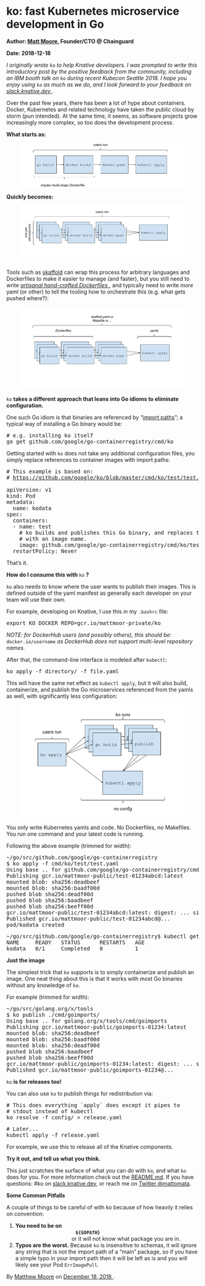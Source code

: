 # ko: fast Kubernetes microservice development in Go

**Author: [Matt Moore](https://twitter.com/mattomata), Founder/CTO @ Chainguard**

**Date: 2018-12-18**

  <article class="h-entry">
    <section data-field="body" class="e-content">
      <section name="f298" class="section section--body section--first section--last">
        <div class="section-content">
          <div class="section-inner sectionLayout--insetColumn">
            <p name="23c9" id="23c9" class="graf graf--p graf-after--h3">
              <em class="markup--em markup--p-em">I originally wrote </em>
              <code class="markup--code markup--p-code">ko</code>
              <em class="markup--em markup--p-em"> to help Knative developers. I was prompted to write this introductory post by the positive feedback from the community, including an IBM booth talk on </em>
              <code class="markup--code markup--p-code">ko</code>
              <em class="markup--em markup--p-em"> during recent Kubecon Seattle 2018. I hope you enjoy using </em>
              <code class="markup--code markup--p-code">ko</code>
              <em class="markup--em markup--p-em"> as much as we do, and I look forward to your feedback on </em>
              <a href="https://slack.knative.dev/" data-href="https://slack.knative.dev" class="markup--anchor markup--p-anchor" rel="nofollow noopener" target="_blank">
                <em class="markup--em markup--p-em">slack.knative.dev</em>
              </a>
              <em class="markup--em markup--p-em">.</em>
            </p>
            <p name="33fe" id="33fe" class="graf graf--p graf-after--p">Over the past few years, there has been a lot of hype about containers. Docker, Kubernetes and related technology have taken the public cloud by storm (pun intended). At the same time, it seems, as software projects grow increasingly more complex, so too does the development process.</p>
            <p name="f9cf" id="f9cf" class="graf graf--p graf-after--p">
              <strong class="markup--strong markup--p-strong">What starts as:</strong>
            </p>
            <figure name="3e51" id="3e51" class="graf graf--figure graf-after--p">
              <div class="aspectRatioPlaceholder is-locked" style="max-width: 700px; max-height: 191px;">
                <div class="aspectRatioPlaceholder-fill">
                </div>
                <div data-width="884" data-height="241" data-action="zoom" data-scroll="native">
                  <img src="/blog/articles/images/singleservice.png">
                </div>
              </div>
            </figure>
            <p name="e2b9" id="e2b9" class="graf graf--p graf-after--figure">
              <strong class="markup--strong markup--p-strong">Quickly becomes:</strong>
            </p>
            <figure name="487b" id="487b" class="graf graf--figure graf-after--p">
              <div class="aspectRatioPlaceholder is-locked" style="max-width: 700px; max-height: 247px;">
                <div class="aspectRatioPlaceholder-fill">
                </div>
                <div data-width="976" data-height="344" data-action="zoom" data-scroll="native">
                  <img src="/blog/articles/images/multipleservices.png">
                </div>
              </div>
            </figure>
            <p name="f0f9" id="f0f9" class="graf graf--p graf-after--figure">Tools such as <a href="https://github.com/googlecontainerTools/skaffold" data-href="https://github.com/googlecontainerTools/skaffold" class="markup--anchor markup--p-anchor" rel="nofollow noopener" target="_blank">skaffold</a> can wrap this process for arbitrary languages and Dockerfiles to make it easier to manage (and faster), but you still need to write <a href="https://xitonix.io/containerised-go-services/" data-href="https://xitonix.io/containerised-go-services/" class="markup--anchor markup--p-anchor" rel="nofollow noopener" target="_blank">
              <em class="markup--em markup--p-em">artisanal hand-crafted Dockerfiles</em>
            </a>, and typically need to write <em class="markup--em markup--p-em">more</em> yaml (or other) to tell the tooling how to orchestrate this (e.g. what gets pushed where?):</p>
            <figure name="890d" id="890d" class="graf graf--figure graf-after--p">
              <div class="aspectRatioPlaceholder is-locked" style="max-width: 700px; max-height: 354px;">
                <div class="aspectRatioPlaceholder-fill">
                </div>
                <div data-width="944" data-height="477" data-action="zoom" data-scroll="native">
                  <img src="/blog/articles/images/scaffold.png">
                </div>
              </div>
            </figure>
            <p name="60fe" id="60fe" class="graf graf--p graf-after--figure">
              <code class="markup--code markup--p-code">ko</code>
              <strong class="markup--strong markup--p-strong"> takes a different approach that leans into Go idioms to eliminate configuration.</strong>
            </p>
            <p name="295b" id="295b" class="graf graf--p graf-after--p">One such Go idiom is that binaries are referenced by “<a href="https://golang.org/doc/code.html#ImportPaths" data-href="https://golang.org/doc/code.html#ImportPaths" class="markup--anchor markup--p-anchor" rel="nofollow noopener" target="_blank">import paths</a>”; a typical way of installing a Go binary would be:</p>
            <pre name="c44e" id="c44e" class="graf graf--pre graf-after--p"># e.g. installing ko itself<br>go get github.com/google/go-containerregistry/cmd/ko</pre>
            <p name="2114" id="2114" class="graf graf--p graf-after--pre">Getting started with <code class="markup--code markup--p-code">ko</code> does not take any additional configuration files, you simply replace references to container images with import paths:</p>
            <pre name="9af3" id="9af3" class="graf graf--pre graf-after--p"># This example is based on:<br># <a href="https://github.com/google/ko/blob/master/cmd/ko/test/test.yaml" target="_blank">https://github.com/google/ko/blob/master/cmd/ko/test/test.yaml</a>
              <br>apiVersion: v1<br>kind: Pod<br>metadata:<br>  name: kodata<br>spec:<br>  containers:<br>  - name: test<br>    # ko builds and publishes this Go binary, and replaces this<br>    # with an image name.<br>    image: github.com/google/go-containerregistry/cmd/ko/test<br>  restartPolicy: Never</pre>
              <p name="b28f" id="b28f" class="graf graf--p graf-after--pre">That’s it.</p>
              <p name="7e1e" id="7e1e" class="graf graf--p graf-after--p">
                <strong class="markup--strong markup--p-strong">How do I consume this with </strong>
                <code class="markup--code markup--p-code">ko</code>
                <strong class="markup--strong markup--p-strong">?</strong>
              </p>
              <p name="ec8c" id="ec8c" class="graf graf--p graf-after--p">
                <code class="markup--code markup--p-code">ko</code> also needs to know where the user wants to publish their images. This is defined outside of the yaml manifest as generally each developer on your team will use their own.</p>
                <p name="d4f3" id="d4f3" class="graf graf--p graf-after--p">For example, developing on Knative, I use this in my&nbsp;<code class="markup--code markup--p-code">.bashrc</code> file:</p>
                <pre name="2fb5" id="2fb5" class="graf graf--pre graf-after--p">export KO_DOCKER_REPO=gcr.io/mattmoor-private/ko</pre>
                <p name="ffa1" id="ffa1" class="graf graf--p graf-after--pre">
                  <em class="markup--em markup--p-em">NOTE: for DockerHub users (and possibly others), this should be: </em>
                  <code class="markup--code markup--p-code">docker.io/username</code>
                  <em class="markup--em markup--p-em"> as DockerHub does not support multi-level repository names.</em>
                </p>
                <p name="9850" id="9850" class="graf graf--p graf-after--p">After that, the command-line interface is modeled after <code class="markup--code markup--p-code">kubectl</code>:</p>
                <pre name="f438" id="f438" class="graf graf--pre graf-after--p">ko apply -f directory/ -f file.yaml</pre>
                <p name="7f81" id="7f81" class="graf graf--p graf-after--pre">This will have the same net effect as <code class="markup--code markup--p-code">kubectl apply</code>, but it will also build, containerize, and publish the Go microservices referenced from the yamls as well, with significantly less configuration:</p>
                <figure name="98dd" id="98dd" class="graf graf--figure graf-after--p">
                  <div class="aspectRatioPlaceholder is-locked" style="max-width: 673px; max-height: 469px;">
                    <div class="aspectRatioPlaceholder-fill">
                    </div>
                  <div data-width="673" data-height="469" data-action="zoom" data-scroll="native">
                    <img src="/blog/articles/images/koservices.png">
                  </div>
                  </div>
                </figure>
                <p name="6c5e" id="6c5e" class="graf graf--p graf-after--figure">You only write Kubernetes yamls and code. No Dockerfiles, no Makefiles. You run one command and your latest code is running.</p>
                <p name="05d4" id="05d4" class="graf graf--p graf-after--p">Following the above example (trimmed for width):</p>
                <pre name="d031" id="d031" class="graf graf--pre graf-after--p">~/go/src/github.com/google/go-containerregistry<br>$ ko apply -f cmd/ko/test/test.yaml <br>Using base .. for github.com/google/go-containerregistry/cmd/ko/test<br>Publishing gcr.io/mattmoor-public/test-01234abcd:latest<br>mounted blob: sha256:deadbeef<br>mounted blob: sha256:baadf00d<br>pushed blob sha256:deadf00d<br>pushed blob sha256:baadbeef<br>pushed blob sha256:beeff00d<br>gcr.io/mattmoor-public/test-01234abcd:latest: digest: ... size: 915<br>Published gcr.io/mattmoor-public/test-01234abcd@...<br>pod/kodata created</pre>
                <pre name="7e57" id="7e57" class="graf graf--pre graf-after--pre">~/go/src/github.com/google/go-containerregistry$ kubectl get pods<br>NAME     READY   STATUS      RESTARTS   AGE<br>kodata   0/1     Completed   0          1</pre>
                <p name="ca88" id="ca88" class="graf graf--p graf-after--pre">
                  <strong class="markup--strong markup--p-strong">Just the image</strong>
                </p>
                <p name="faaa" id="faaa" class="graf graf--p graf-after--p">The simplest trick that <code class="markup--code markup--p-code">ko</code> supports is to simply containerize and publish an image. One neat thing about this is that it works with most Go binaries without any knowledge of <code class="markup--code markup--p-code">ko</code>.</p>
                <p name="a1ee" id="a1ee" class="graf graf--p graf-after--p">For example (trimmed for width):</p>
                <pre name="d560" id="d560" class="graf graf--pre graf-after--p">~/go/src/golang.org/x/tools<br>$ ko publish ./cmd/goimports/<br>Using base .. for golang.org/x/tools/cmd/goimports<br>Publishing gcr.io/mattmoor-public/goimports-01234:latest<br>mounted blob: sha256:deadbeef<br>mounted blob: sha256:baadf00d<br>mounted blob: sha256:deadf00d<br>pushed blob sha256:baadbeef<br>pushed blob sha256:beeff00d<br>gcr.io/mattmoor-public/goimports-01234:latest: digest: ... size: 914<br>Published gcr.io/mattmoor-public/goimports-01234@...</pre>
                <p name="7282" id="7282" class="graf graf--p graf-after--pre">
                  <code class="markup--code markup--p-code">ko</code>
                  <strong class="markup--strong markup--p-strong"> is for releases too!</strong>
                </p>
                <p name="bf39" id="bf39" class="graf graf--p graf-after--p">You can also use <code class="markup--code markup--p-code">ko</code> to publish things for redistribution via:</p>
                <pre name="5309" id="5309" class="graf graf--pre graf-after--p"># This does everything `apply` does except it pipes to<br># stdout instead of kubectl<br>ko resolve -f config/ &gt; release.yaml</pre>
                <pre name="8b07" id="8b07" class="graf graf--pre graf-after--pre"># Later...<br>kubectl apply -f release.yaml</pre>
                <p name="dec5" id="dec5" class="graf graf--p graf-after--pre">For example, we use this to release all of the Knative components.</p>
                <p name="d074" id="d074" class="graf graf--p graf-after--p">
                  <strong class="markup--strong markup--p-strong">Try it out, and tell us what you think.</strong>
                </p>
                <p name="20d1" id="20d1" class="graf graf--p graf-after--p">This just scratches the surface of what you can do with <code class="markup--code markup--p-code">ko</code>, and what <code class="markup--code markup--p-code">ko</code> does for you. For more information check out the <a href="https://github.com/google/go-containerregistry/blob/master/cmd/ko/README.md" data-href="https://github.com/google/go-containerregistry/blob/master/cmd/ko/README.md" class="markup--anchor markup--p-anchor" rel="nofollow noopener" target="_blank">README.md</a>. If you have questions: #ko on <a href="https://slack.knative.dev/" data-href="https://slack.knative.dev" class="markup--anchor markup--p-anchor" rel="nofollow noopener" target="_blank">slack.knative.dev</a>, or reach me on <a href="https://twitter.com/mattomata" data-href="https://twitter.com/mattomata" class="markup--anchor markup--p-anchor" rel="nofollow noopener" target="_blank">Twitter @mattomata</a>.</p>
                <p name="3bc2" id="3bc2" class="graf graf--p graf-after--p">
                  <strong class="markup--strong markup--p-strong">Some Common Pitfalls</strong>
                </p>
                <p name="0941" id="0941" class="graf graf--p graf-after--p">A couple of things to be careful of with ko because of how heavily it relies on convention:</p>
                <ol class="postList">
                  <li name="184e" id="184e" class="graf graf--li graf-after--p">
                    <strong class="markup--strong markup--li-strong">You need to be on </strong>
                    <code class="markup--code markup--li-code">
                      <strong class="markup--strong markup--li-strong">${GOPATH}</strong>
                    </code> or it will not know what package you are in.</li>
                    <li name="11b1" id="11b1" class="graf graf--li graf-after--li graf--trailing">
                      <strong class="markup--strong markup--li-strong">Typos are the worst.</strong> Because <code class="markup--code markup--li-code">ko</code> is insensitive to schemas, it will ignore any string that is not the import path of a “main” package, so if you have a simple typo in your import path then it will be left as is and you will likely see your Pod <code class="markup--code markup--li-code">ErrImagePull</code>.</li>
                </ol>
              </div>
            </div>
          </section>
      </section>
      <footer>
        <p>By <a href="https://medium.com/@mattmoor" class="p-author h-card">Matthew Moore</a> on <a href="https://medium.com/knative/ko-fast-kubernetes-microservice-development-in-go-f94a934a7240">
          <time class="dt-published">December 18, 2018</time>
        </a>.</p>
      </footer>
    </article>

